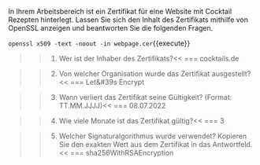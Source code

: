 In Ihrem Arbeitsbereich ist ein Zertifikat für eine Website mit Cocktail Rezepten hinterlegt. 
Lassen Sie sich den Inhalt des Zertifikats mithilfe von OpenSSL anzeigen und beantworten Sie die folgenden Fragen.

`openssl x509 -text -noout -in webpage.cer`{{execute}}

>>1) Wer ist der Inhaber des Zertifikats?<<
=== cocktails.de

>>2) Von welcher Organisation wurde das Zertifikat ausgestellt?<< 
=== Let&#39s Encrypt

>>3) Wann verliert das Zertifikat seine Gültigkeit? (Format: TT.MM.JJJJ)<<
=== 08.07.2022

>>4) Wie viele Monate ist das Zertifikat gültig?<<
=== 3

>>5) Welcher Signaturalgorithmus wurde verwendet? Kopieren Sie den exakten Wert aus dem Zertifikat in das Antwortfeld.<<
=== sha256WithRSAEncryption
